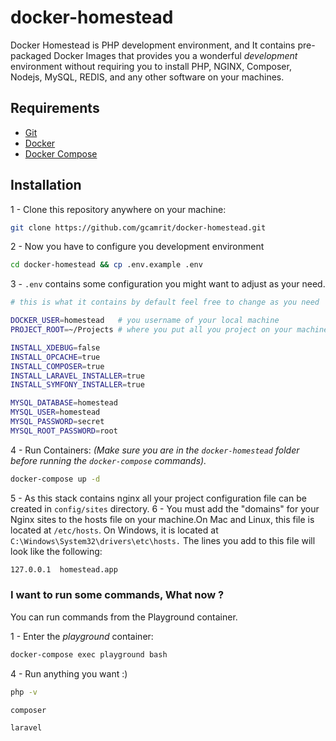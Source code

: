 # docker-homestead
Docker Homestead is PHP development environment, and It contains pre-packaged Docker Images that provides you a wonderful *development* environment without requiring you to install PHP, NGINX, Composer, Nodejs, MySQL, REDIS, and any other software on your machines.

## Requirements

- [Git](https://git-scm.com/downloads)
- [Docker](https://www.docker.com/products/docker/)
- [Docker Compose](https://www.docker.com/products/docker-compose)

## Installation
1 - Clone this repository anywhere on your machine:

```bash
git clone https://github.com/gcamrit/docker-homestead.git
```
2 - Now you have to configure you development environment
```bash
cd docker-homestead && cp .env.example .env
```
3 - `.env` contains some configuration you might want to adjust as your need.
```bash
# this is what it contains by default feel free to change as you need

DOCKER_USER=homestead   # you username of your local machine
PROJECT_ROOT=~/Projects # where you put all you project on your machine

INSTALL_XDEBUG=false
INSTALL_OPCACHE=true
INSTALL_COMPOSER=true
INSTALL_LARAVEL_INSTALLER=true
INSTALL_SYMFONY_INSTALLER=true

MYSQL_DATABASE=homestead
MYSQL_USER=homestead
MYSQL_PASSWORD=secret
MYSQL_ROOT_PASSWORD=root
```
4 - Run Containers: *(Make sure you are in the `docker-homestead` folder before running the `docker-compose` commands).*
```bash
docker-compose up -d
```
5 - As this stack contains nginx all your project configuration file can be created in `config/sites` directory.
6 - You must add the "domains" for your Nginx sites to the hosts file on your machine.On Mac and Linux, this file is located at `/etc/hosts`. On Windows, it is located at  `C:\Windows\System32\drivers\etc\hosts.` The lines you add to this file will look like the following:
```bash
127.0.0.1  homestead.app
```

### I want to run some commands, What now ?

You can run commands from the Playground container.

1 - Enter the *playground* container:

```bash
docker-compose exec playground bash
```
4 - Run anything you want :)

```bash
php -v
```
```bash
composer
```
```bash
laravel
```
